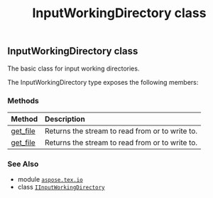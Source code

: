 ﻿---
title: InputWorkingDirectory class
second_title: Aspose.TeX for Python via .NET API References
description: 
type: docs
weight: 90
url: /python-net/aspose.tex.io/inputworkingdirectory/
is_root: false
---

## InputWorkingDirectory class

The basic class for input working directories.



The InputWorkingDirectory type exposes the following members:

### Methods
| Method | Description |
| :- | :- |
| [get_file](/tex/python-net/aspose.tex.io/inputworkingdirectory/get_file/#str) | Returns the stream to read from or to write to. |
| [get_file](/tex/python-net/aspose.tex.io/inputworkingdirectory/get_file/#str-bool) | Returns the stream to read from or to write to. |



### See Also
* module [`aspose.tex.io`](..)
* class [`IInputWorkingDirectory`](/tex/python-net/aspose.tex.io/iinputworkingdirectory)
